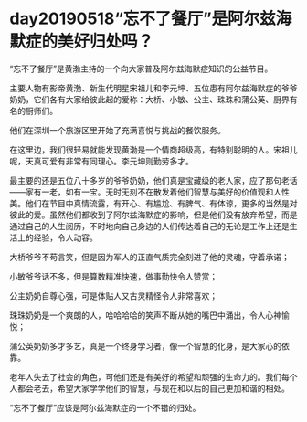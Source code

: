 # day20190518“忘不了餐厅”是阿尔兹海默症的美好归处吗？

“忘不了餐厅”是黄渤主持的一个向大家普及阿尔兹海默症知识的公益节目。

主要人物有影帝黄渤、新生代明星宋祖儿和李元坤、五位患有阿尔兹海默症的爷爷奶奶，它们各有大家给彼此起的爱称：大桥、小敏、公主、珠珠和蒲公英、厨界有名的厨师们。

他们在深圳一个旅游区里开始了充满喜悦与挑战的餐饮服务。

在这里边，我们很轻易就能发现黄渤是一个情商超级高，有特别聪明的人。宋祖儿呢，天真可爱有非常有同理心。李元坤则勤劳多才。

最主要的还是五位八十多岁的爷爷奶奶，他们真是宝藏级的老人家，应了那句老话——家有一老，如有一宝。无时无刻不在散发着他们智慧与美好的价值观和人性美。他们在节目中真情流露，有开心、有尴尬、有脾气、有体谅，更多的当然是对彼此的爱。虽然他们都收到了阿尔兹海默症的影响，但是他们没有放弃希望，而是通过自己的人生阅历，不时地向自己身边的人们传达着自己的无论是工作上还是生活上的经验，令人动容。

大桥爷爷不苟言笑，但是因为军人的正直气质完全刻进了他的灵魂，守着承诺；

小敏爷爷话不多，但是算数精准快速，做事勤快令人赞赏；

公主奶奶自尊心强，可是体贴人又古灵精怪令人非常喜欢；

珠珠奶奶是一个爽朗的人，哈哈哈哈的笑声不断从她的嘴巴中涌出，令人心神愉悦；

蒲公英奶奶多才多艺，真是一个终身学习者，像一个智慧的化身，是大家心的依靠。

老年人失去了社会的角色，可他们还是有美好的希望和顽强的生命力的。我们每个人都会老去，希望大家学学他们的智慧，与现在和以后的自己更加和谐的相处。

“忘不了餐厅”应该是阿尔兹海默症的一个不错的归处。
